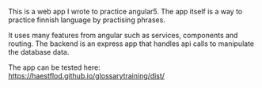 This is a web app I wrote to practice angular5. 
The app itself is a way to practice finnish language by practising phrases.

It uses many features from angular such as services, components and routing.
The backend is an express app that handles api calls to manipulate the database data.  

The app can be tested here: https://haestflod.github.io/glossarytraining/dist/
